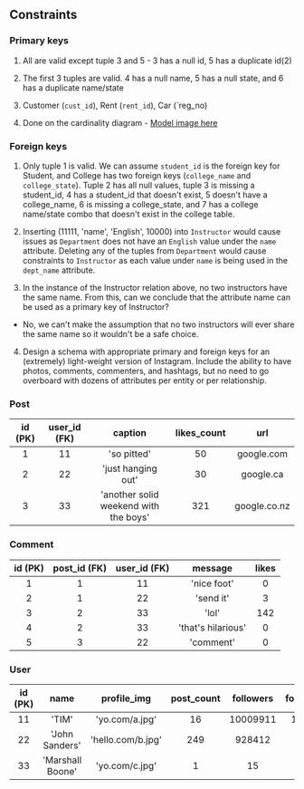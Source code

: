 ## Constraints

### Primary keys

1. All are valid except tuple 3 and 5 - 3 has a null id, 5 has a duplicate id(2)

2. The first 3 tuples are valid. 4 has a null name, 5 has a null state, and 6 has a duplicate name/state

3. Customer (`cust_id`), Rent (`rent_id`), Car (`reg_no) 

4. Done on the cardinality diagram - [Model image here](https://screenshot.click/rqzp3-02-06_13-55-i02hq.png)

### Foreign keys

1. Only tuple 1 is valid. We can assume `student_id` is the foreign key for Student,
and College has two foreign keys (`college_name` and `college_state`).  Tuple 2 has all null values, tuple 3 is missing a student_id, 4 has a student_id that doesn't exist, 5 doesn't have a
college_name, 6 is missing a college_state, and 7 has a college name/state combo that doesn't exist in the college table.

2. Inserting (11111, 'name', 'English', 10000) into `Instructor` would cause issues as `Department` does not have
an `English` value under the `name` attribute. Deleting any of the tuples from `Department` would cause constraints to 
`Instructor` as each value under `name` is being used in the `dept_name` attribute.

3.  In the instance of the Instructor relation above, no two instructors have the same name. From this, can we conclude 
that the attribute name can be used as a primary key of Instructor?
- No, we can't make the assumption that no two instructors will ever share the same name so it wouldn't be a safe choice.

4. Design a schema with appropriate primary and foreign keys for an (extremely) light-weight version of Instagram. 
Include the ability to have photos, comments, commenters, and hashtags, but no need to go overboard with dozens of 
attributes per entity or per relationship.

### Post

| id (PK) | user_id (FK) |                caption                | likes_count |      url     |
|:-------:|:------------:|:-------------------------------------:|:-----------:|:------------:|
|    1    |      11      |              'so pitted'              |      50     |  google.com  |
|    2    |      22      |           'just hanging out'          |      30     |   google.ca  |
|    3    |      33      | 'another solid weekend with the boys' |     321     | google.co.nz |

### Comment

| id (PK) | post_id (FK) | user_id (FK) |       message      | likes |
|:-------:|:------------:|:------------:|:------------------:|:-----:|
|    1    |       1      |      11      |     'nice foot'    |   0   |
|    2    |       1      |      22      |      'send it'     |   3   |
|    3    |       2      |      33      |        'lol'       |  142  |
|    4    |       2      |      33      | 'that's hilarious' |   0   |
|    5    |       3      |      22      |      'comment'     |   0   |


### User

| id (PK) |       name       |    profile_img    | post_count | followers | following |
|:-------:|:----------------:|:-----------------:|:----------:|:---------:|:---------:|
|    11   |       'TIM'      |   'yo.com/a.jpg'  |     16     |  10009911 |   14214   |
|    22   |  'John Sanders'  | 'hello.com/b.jpg' |     249    |   928412  |     7     |
|    33   | 'Marshall Boone' |   'yo.com/c.jpg'  |      1     |     15    |    491    |


